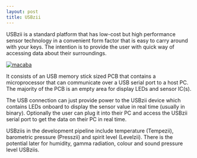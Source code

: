 ```yaml
---
layout: post
title: USBzii
---
```

USBzii is a standard platform that has low-cost but high performance sensor technology in a convenient form factor that is easy to carry around with your keys. The intention is to provide the user with quick way of accessing data about their surroundings.

<a href="{{ site.baseurl }}">
	<img src="/img/Tempezii_PCB.png" alt="macaba">
</a>

It consists of an USB memory stick sized PCB that contains a microprocessor that can communicate over a USB serial port to a host PC. The majority of the PCB is an empty area for display LEDs and sensor IC(s).

The USB connection can just provide power to the USBzii device which contains LEDs onboard to display the sensor value in real time (usually in binary). Optionally the user can plug it into their PC and access the USBzii serial port to get the data on their PC in real time.

USBziis in the development pipeline include temperature (Tempezii), barometric pressure (Presszii) and spirit level (Levelzii). There is the potential later for humidity, gamma radiation, colour and sound pressure level USBziis.
